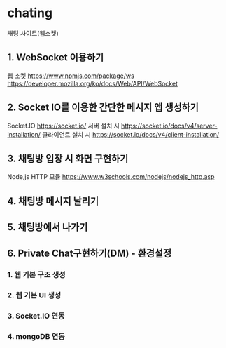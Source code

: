 # chating
채팅 사이트(웹소켓)


## 1. WebSocket 이용하기
웹 소켓
https://www.npmjs.com/package/ws
https://developer.mozilla.org/ko/docs/Web/API/WebSocket


## 2. Socket IO를 이용한 간단한 메시지 앱 생성하기
Socket.IO
https://socket.io/
서버 설치 시
https://socket.io/docs/v4/server-installation/
클라이언트 설치 시
https://socket.io/docs/v4/client-installation/

## 3. 채팅방 입장 시 화면 구현하기
Node,js HTTP 모듈
https://www.w3schools.com/nodejs/nodejs_http.asp


## 4. 채팅방 메시지 날리기

## 5. 채팅방에서 나가기

## 6. Private Chat구현하기(DM) - 환경설정
### 1. 웹 기본 구조 생성
### 2. 웹 기본 UI 생성
### 3. Socket.IO 연동
### 4. mongoDB 연동
